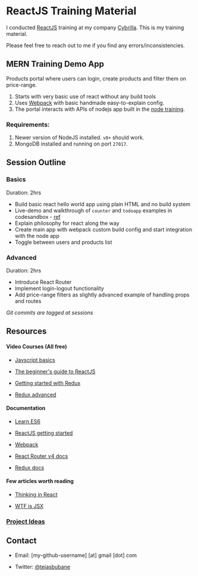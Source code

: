 # ReactJS Training Material

I conducted [ReactJS](https://reactjs.org/) training at my company [Cybrilla](http://cybrilla.com/).
This is my training material.

Please feel free to reach out to me if you find any errors/inconsistencies.


## MERN Training Demo App

Products portal where users can login, create products and filter them on price-range.

1. Starts with very basic use of react without any build tools
1. Uses [Webpack](https://webpack.js.org/) with basic handmade easy-to-explain config.
1. The portal interacts with APIs of nodejs app built in the [node training](https://github.com/tejasbubane/nodejs-training).

### Requirements:

1. Newer version of NodeJS installed. `v8+` should work.
1. MongoDB installed and running on port `27017`.


## Session Outline

### Basics

Duration: 2hrs

* Build basic react hello world app using plain HTML and no build system
* Live-demo and walkthrough of `counter` and `todoapp` examples in codesandbox - [ref](/basics)
* Explain philosophy for react along the way
* Create main app with webpack custom build config and start integration with the node app
* Toggle between users and products list

### Advanced

Duration: 2hrs

* Introduce React Router
* Implement login-logout functionality
* Add price-range filters as slightly advanced example of handling props and routes

_Git commits are tagged at sessions_

## Resources

#### Video Courses (All free)

* [Javscript basics](https://javascript30.com/)

* [The beginner's guide to ReactJS](https://egghead.io/courses/the-beginner-s-guide-to-reactjs)

* [Getting started with Redux](https://egghead.io/courses/getting-started-with-redux)

* [Redux advanced](https://egghead.io/courses/building-react-applications-with-idiomatic-redux)

#### Documentation

* [Learn ES6](https://babeljs.io/learn-es2015/)

* [ReactJS getting started](https://reactjs.org/docs/hello-world.html)

* [Webpack](https://webpack.js.org/concepts/)

* [React Router v4 docs](https://reacttraining.com/react-router/web/)

* [Redux docs](https://redux.js.org/)

#### Few articles worth reading

* [Thinking in React](https://reactjs.org/docs/thinking-in-react.html)

* [WTF is JSX](https://jasonformat.com/wtf-is-jsx/)

### [Project Ideas](/project_ideas.md)



## Contact

* Email: [my-github-username] [at] gmail [dot] com

* Twitter: [@tejasbubane](https://twitter.com/tejasbubane/)
